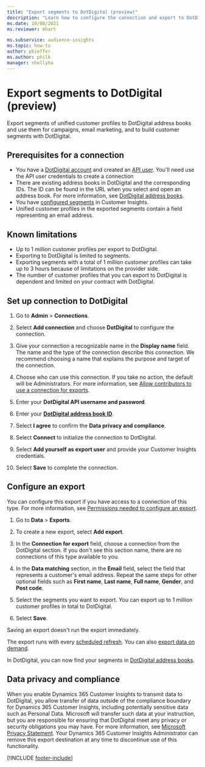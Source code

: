 ```yaml
---
title: "Export segments to DotDigital (preview)"
description: "Learn how to configure the connection and export to DotDigital."
ms.date: 10/08/2021
ms.reviewer: mhart

ms.subservice: audience-insights
ms.topic: how-to
author: pkieffer
ms.author: philk
manager: shellyha
---
```


# Export segments to DotDigital (preview)

Export segments of unified customer profiles to DotDigital address books and use them for campaigns, email marketing, and to build customer segments with DotDigital. 

## Prerequisites for a connection

-	You have a [DotDigital account](https://dotdigital.com/) and created an [API user](https://support.dotdigital.com/hc/articles/115001718730-How-do-I-create-an-API-user). You'll need use the API user credentials to create a connection
-	There are existing address books in DotDigital and the corresponding IDs. The ID can be found in the URL when you select and open an address book. For more information, see [DotDigital address books](https://support.dotdigital.com/hc/articles/212211968-Creating-an-address-book).
-	You have [configured segments](segments.md) in Customer Insights.
-	Unified customer profiles in the exported segments contain a field representing an email address.

## Known limitations

- Up to 1 million customer profiles per export to DotDigital.
- Exporting to DotDigital is limited to segments.
- Exporting segments with a total of 1 million customer profiles can take up to 3 hours because of limitations on the provider side. 
- The number of customer profiles that you can export to DotDigital is dependent and limited on your contract with DotDigital.

## Set up connection to DotDigital

1. Go to **Admin** > **Connections**.

1. Select **Add connection** and choose **DotDigital** to configure the connection.

1. Give your connection a recognizable name in the **Display name** field. The name and the type of the connection describe this connection. We recommend choosing a name that explains the purpose and target of the connection.

1. Choose who can use this connection. If you take no action, the default will be Administrators. For more information, see [Allow contributors to use a connection for exports](connections.md#allow-contributors-to-use-a-connection-for-exports).

1. Enter your **DotDigital API username and password**. 

1. Enter your **[DotDigital address book ID](https://support.dotdigital.com/hc/articles/212211968-Creating-an-address-book)**.

1. Select **I agree** to confirm the **Data privacy and compliance**.

1. Select **Connect** to initialize the connection to DotDigital.

1. Select **Add yourself as export user** and provide your Customer Insights credentials.

1. Select **Save** to complete the connection. 

## Configure an export

You can configure this export if you have access to a connection of this type. For more information, see [Permissions needed to configure an export](export-destinations.md#set-up-a-new-export).

1. Go to **Data** > **Exports**.

1. To create a new export, select **Add export**.

1. In the **Connection for export** field, choose a connection from the DotDigital section. If you don't see this section name, there are no connections of this type available to you.


1. In the **Data matching** section, in the **Email** field, select the field that represents a customer's email address. Repeat the same steps for other optional fields such as **First name**, **Last name**, **Full name**, **Gender**, and **Post code**.

1. Select the segments you want to export. You can export up to 1 million customer profiles in total to DotDigital.

1. Select **Save**.

Saving an export doesn't run the export immediately.

The export runs with every [scheduled refresh](system.md#schedule-tab). 
You can also [export data on demand](export-destinations.md#run-exports-on-demand). 
 
In DotDigital, you can now find your segments in [DotDigital address books](https://support.dotdigital.com/hc/articles/212211968-Creating-an-address-book).


## Data privacy and compliance

When you enable Dynamics 365 Customer Insights to transmit data to DotDigital, you allow transfer of data outside of the compliance boundary for Dynamics 365 Customer Insights, including potentially sensitive data such as Personal Data. Microsoft will transfer such data at your instruction, but you are responsible for ensuring that DotDigital meet any privacy or security obligations you may have. For more information, see [Microsoft Privacy Statement](https://go.microsoft.com/fwlink/?linkid=396732).
Your Dynamics 365 Customer Insights Administrator can remove this export destination at any time to discontinue use of this functionality.


[!INCLUDE [footer-include](includes/footer-banner.md)]

